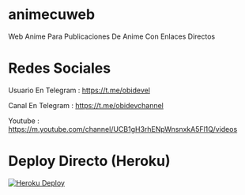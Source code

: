 # animecuweb
Web Anime Para Publicaciones De Anime Con Enlaces Directos 

# Redes Sociales
Usuario En Telegram : https://t.me/obidevel

Canal En Telegram : https://t.me/obidevchannel

Youtube : https://m.youtube.com/channel/UCB1gH3rhENpWnsnxkA5Fl1Q/videos

# Deploy Directo (Heroku)
[![Heroku Deploy](https://www.herokucdn.com/deploy/button.svg)](https://heroku.com/deploy?template=https://github.com/ObisoftDev/animecuweb)
